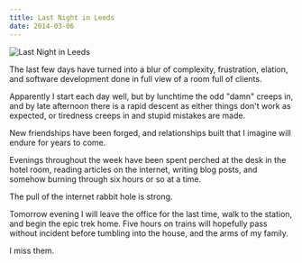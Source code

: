 ```yaml
---
title: Last Night in Leeds
date: 2014-03-06
---
```


![Last Night in Leeds](https://source.unsplash.com/X6cChncECA8/1600x900)

The last few days have turned into a blur of complexity, frustration, elation, and software development done in full view of a room full of clients.

Apparently I start each day well, but by lunchtime the odd "damn" creeps in, and by late afternoon there is a rapid descent as either things don't work as expected, or tiredness creeps in and stupid mistakes are made.

New friendships have been forged, and relationships built that I imagine will endure for years to come.

Evenings throughout the week have been spent perched at the desk in the hotel room, reading articles on the internet, writing blog posts, and somehow burning through six hours or so at a time.

The pull of the internet rabbit hole is strong.

Tomorrow evening I will leave the office for the last time, walk to the station, and begin the epic trek home. Five hours on trains will hopefully pass without incident before tumbling into the house, and the arms of my family.

I miss them.